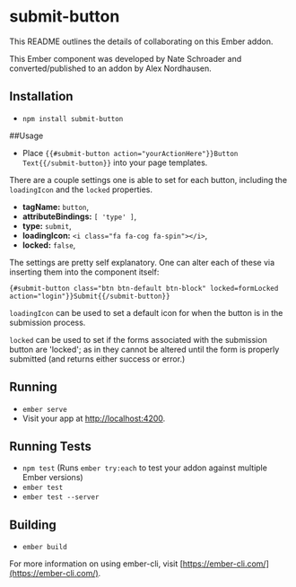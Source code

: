 # submit-button

This README outlines the details of collaborating on this Ember addon.

This Ember component was developed by Nate Schroader and converted/published to an addon by Alex Nordhausen.

## Installation

* `npm install submit-button`

##Usage

* Place `{{#submit-button action="yourActionHere"}}Button Text{{/submit-button}}` into your page templates. 

There are a couple settings one is able to set for each button, including the `loadingIcon` and the `locked` properties.

* **tagName:** `button`,
* **attributeBindings:** `[ 'type' ]`,
* **type:** `submit`,
* **loadingIcon:** `<i class="fa fa-cog fa-spin"></i>`,
* **locked:** `false`,

The settings are pretty self explanatory. One can alter each of these via inserting them into the component itself:

`{#submit-button class="btn btn-default btn-block" locked=formLocked action="login"}}Submit{{/submit-button}}`

`loadingIcon` can be used to set a default icon for when the button is in the submission process.

`locked` can be used to set if the forms associated with the submission button are 'locked'; as in they cannot be altered
until the form is properly submitted (and returns either success or error.)
    
## Running

* `ember serve`
* Visit your app at [http://localhost:4200](http://localhost:4200).

## Running Tests

* `npm test` (Runs `ember try:each` to test your addon against multiple Ember versions)
* `ember test`
* `ember test --server`

## Building

* `ember build`

For more information on using ember-cli, visit [https://ember-cli.com/](https://ember-cli.com/).
